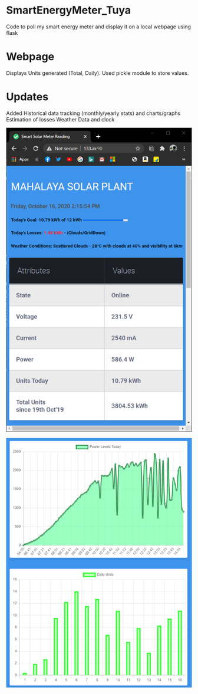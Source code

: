 # SmartEnergyMeter_Tuya
Code to poll my smart energy meter and display it on a local webpage using flask

# Webpage
Displays Units generated (Total, Daily). Used pickle module to store values.

# Updates
Added Historical data tracking (monthly/yearly stats) and charts/graphs
Estimation of losses
Weather Data and clock

![WebPage](Table.png)

![Chart](chart_js_graph.png)
